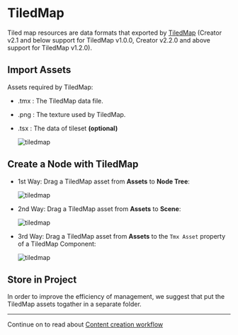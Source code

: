 # TiledMap

Tiled map resources are data formats that exported by [TiledMap](https://www.mapeditor.org/) (Creator v2.1 and below support for TiledMap v1.0.0, Creator v2.2.0 and above support for TiledMap v1.2.0).

## Import Assets

Assets required by TiledMap:

- .tmx : The TiledMap data file.
- .png : The texture used by TiledMap.
- .tsx : The data of tileset **(optional)**

	![tiledmap](tiledmap/import.png)

## Create a Node with TiledMap

* 1st Way: Drag a TiledMap asset from **Assets** to **Node Tree**:

	![tiledmap](tiledmap/create_1.png) 

* 2nd Way: Drag a TiledMap asset from **Assets** to **Scene**:

	![tiledmap](tiledmap/create_2.png)

* 3rd Way: Drag a TiledMap asset from **Assets** to the `Tmx Asset` property of a TiledMap Component:

	![tiledmap](tiledmap/create_3.png)

## Store in Project

In order to improve the efficiency of management, we suggest that put the TiledMap assets togather in a separate folder.

<hr>

Continue on to read about [Content creation workflow](../content-workflow/index.md)

